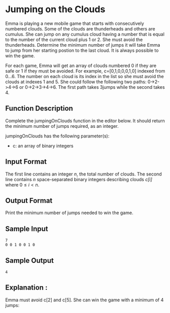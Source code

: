 # Jumping on the Clouds
Emma is playing a new mobile game that starts with consecutively numbered clouds. Some of the clouds are thunderheads and others are cumulus. She can jump on any cumulus cloud having a number that is equal to the number of the current cloud plus 1 or 2. She must avoid the thunderheads. Determine the minimum number of jumps it will take Emma to jump from her starting postion to the last cloud. It is always possible to win the game.

For each game, Emma will get an array of clouds numbered 0 if they are safe or 1 if they must be avoided. For example, c=[0,1,0,0,0,1,0] indexed from 0...6. The number on each cloud is its index in the list so she must avoid the clouds at indexes 1 and 5. She could follow the following two paths: 0->2->4->6 or 0->2->3->4->6. The first path takes 3jumps while the second takes 4.

## Function Description
Complete the jumpingOnClouds function in the editor below. It should return the minimum number of jumps required, as an integer.

jumpingOnClouds has the following parameter(s):

* c: an array of binary integers

## Input Format
The first line contains an integer _n_, the total number of clouds. The second line contains _n_ space-separated binary integers describing clouds _c[i]_ where $0\le i<n$.

## Output Format
Print the minimum number of jumps needed to win the game.

## Sample Input 

    7
    0 0 1 0 0 1 0

## Sample Output

    4

## Explanation :
Emma must avoid c[2] and c[5]. She can win the game with a minimum of 4 jumps:




